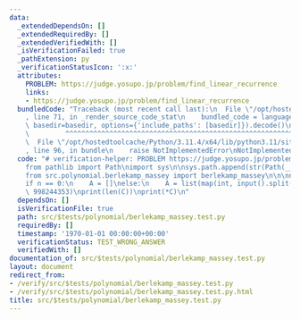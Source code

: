 ```yaml
---
data:
  _extendedDependsOn: []
  _extendedRequiredBy: []
  _extendedVerifiedWith: []
  _isVerificationFailed: true
  _pathExtension: py
  _verificationStatusIcon: ':x:'
  attributes:
    PROBLEM: https://judge.yosupo.jp/problem/find_linear_recurrence
    links:
    - https://judge.yosupo.jp/problem/find_linear_recurrence
  bundledCode: "Traceback (most recent call last):\n  File \"/opt/hostedtoolcache/Python/3.11.4/x64/lib/python3.11/site-packages/onlinejudge_verify/documentation/build.py\"\
    , line 71, in _render_source_code_stat\n    bundled_code = language.bundle(stat.path,\
    \ basedir=basedir, options={'include_paths': [basedir]}).decode()\n          \
    \         ^^^^^^^^^^^^^^^^^^^^^^^^^^^^^^^^^^^^^^^^^^^^^^^^^^^^^^^^^^^^^^^^^^^^^^^^^^^^^^^^^\n\
    \  File \"/opt/hostedtoolcache/Python/3.11.4/x64/lib/python3.11/site-packages/onlinejudge_verify/languages/python.py\"\
    , line 96, in bundle\n    raise NotImplementedError\nNotImplementedError\n"
  code: "# verification-helper: PROBLEM https://judge.yosupo.jp/problem/find_linear_recurrence\n\
    from pathlib import Path\nimport sys\n\nsys.path.append(str(Path(__file__).resolve().parent.parent.parent.parent))\n\
    from src.polynomial.berlekamp_massey import berlekamp_massey\n\n\nn = int(input())\n\
    if n == 0:\n    A = []\nelse:\n    A = list(map(int, input().split()))\nC = berlekamp_massey(A,\
    \ 998244353)\nprint(len(C))\nprint(*C)\n"
  dependsOn: []
  isVerificationFile: true
  path: src/$tests/polynomial/berlekamp_massey.test.py
  requiredBy: []
  timestamp: '1970-01-01 00:00:00+00:00'
  verificationStatus: TEST_WRONG_ANSWER
  verifiedWith: []
documentation_of: src/$tests/polynomial/berlekamp_massey.test.py
layout: document
redirect_from:
- /verify/src/$tests/polynomial/berlekamp_massey.test.py
- /verify/src/$tests/polynomial/berlekamp_massey.test.py.html
title: src/$tests/polynomial/berlekamp_massey.test.py
---
```

